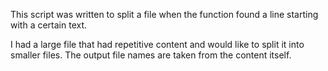 This script was written to split a file when the function found a line starting with a certain text.  

I had a large file that had repetitive content and would like to split it into smaller files.  The output file names are taken from the content itself. 

